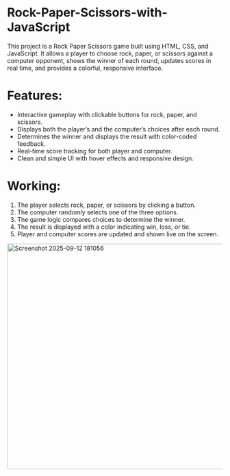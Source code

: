 # Rock-Paper-Scissors-with-JavaScript

This project is a Rock Paper Scissors game built using HTML, CSS, and JavaScript.
It allows a player to choose rock, paper, or scissors against a computer opponent, shows the winner of each round, updates scores in real time, and provides a colorful, responsive interface.

# Features:
- Interactive gameplay with clickable buttons for rock, paper, and scissors.
- Displays both the player’s and the computer’s choices after each round.
- Determines the winner and displays the result with color-coded feedback.
- Real-time score tracking for both player and computer.
- Clean and simple UI with hover effects and responsive design.

# Working:
1. The player selects rock, paper, or scissors by clicking a button.
2. The computer randomly selects one of the three options.
3. The game logic compares choices to determine the winner.
4. The result is displayed with a color indicating win, loss, or tie.
5. Player and computer scores are updated and shown live on the screen.

<img width="529" height="527" alt="Screenshot 2025-09-12 181056" src="https://github.com/user-attachments/assets/644830fd-5935-4df4-b5be-20e21be4b193" />






